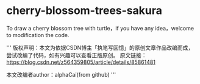 # cherry-blossom-trees-sakura
To draw a cherry blossom tree with turtle，if you have any idea，welcome to modification the code.

'''
版权声明：本文为依据CSDN博主「执笔写回憶」的原创文章作品改编而成，尝试改编了代码，如有兴趣可以查看正版原创。
原文链接：https://blog.csdn.net/z564359805/article/details/85861481

本文改编者author：alphaCai(from github)
'''
